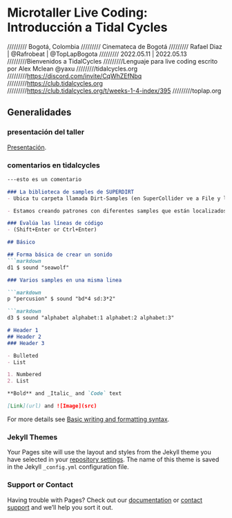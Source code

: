 # Microtaller Live Coding: Introducción a Tidal Cycles

///////// Bogotá, Colombia
///////// Cinemateca de Bogotá
///////// Rafael Diaz | @Rafrobeat | @TopLapBogota
///////// 2022.05.11 | 2022.05.13
/////////Bienvenidos a TidalCycles
/////////Lenguaje para live coding escrito por Alex Mclean @yaxu
/////////tidalcycles.org
/////////https://discord.com/invite/CqWhZEfNbq
/////////https://club.tidalcycles.org
/////////https://club.tidalcycles.org/t/weeks-1-4-index/395
/////////toplap.org


## Generalidades

### presentación del taller
[Presentación](https://bit.ly/3L2hPcf).

### comentarios en tidalcycles
```markdown
---esto es un comentario

### La biblioteca de samples de SUPERDIRT
- Ubica tu carpeta llamada Dirt-Samples (en SuperCollider ve a File y luego selecciona Open User Support Directory)

- Estamos creando patrones con diferentes samples que están localizados en el folder de samples de SuperDirt. Ubica tu folder. Puedes añadir tus propios samples ahí.

### Evalúa las líneas de código
- (Shift+Enter or Ctrl+Enter)

## Básico

## Forma básica de crear un sonido
```markdown
d1 $ sound "seawolf"

### Varios samples en una misma linea

```markdown
p "percusion" $ sound "bd*4 sd:3*2"

```markdown
d3 $ sound "alphabet alphabet:1 alphabet:2 alphabet:3"

# Header 1
## Header 2
### Header 3

- Bulleted
- List

1. Numbered
2. List

**Bold** and _Italic_ and `Code` text

[Link](url) and ![Image](src)
```

For more details see [Basic writing and formatting syntax](https://docs.github.com/en/github/writing-on-github/getting-started-with-writing-and-formatting-on-github/basic-writing-and-formatting-syntax).

### Jekyll Themes

Your Pages site will use the layout and styles from the Jekyll theme you have selected in your [repository settings](https://github.com/Rafrobeat/mini-lab-tidalcycles/settings/pages). The name of this theme is saved in the Jekyll `_config.yml` configuration file.

### Support or Contact

Having trouble with Pages? Check out our [documentation](https://docs.github.com/categories/github-pages-basics/) or [contact support](https://support.github.com/contact) and we’ll help you sort it out.
